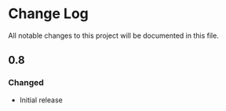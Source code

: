 # Change Log
All notable changes to this project will be documented in this file. 

## 0.8
### Changed
- Initial release